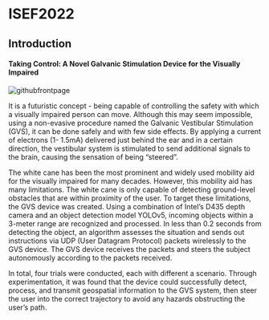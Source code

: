 # ISEF2022
## Introduction
#### Taking Control: A Novel Galvanic Stimulation Device for the Visually Impaired

![githubfrontpage](https://user-images.githubusercontent.com/100437179/155861056-5ba12a6d-2134-45d8-a48d-d37b86d40029.jpg)


It is a futuristic concept - being capable of controlling the safety with which a visually impaired person can move. Although this may seem impossible, using a non-evasive procedure named the Galvanic Vestibular Stimulation (GVS), it can be done safely and with few side effects. By applying a current of electrons (1- 1.5mA) delivered just behind the ear and in a certain direction, the vestibular system is stimulated to send additional signals to the brain, causing the sensation of being “steered”. 
  
  The white cane has been the most prominent and widely used mobility aid for the visually impaired for many decades. However, this mobility aid has many limitations. The white cane is only capable of detecting ground-level obstacles that are within proximity of the user. To target these limitations, the GVS device was created. Using a combination of Intel’s D435 depth camera and an object detection model YOLOv5, incoming objects within a 3-meter range are recognized and processed. In less than 0.2 seconds from detecting the object, an algorithm assesses the situation and sends out instructions via UDP (User Datagram Protocol) packets wirelessly to the GVS device. The GVS device receives the packets and steers the subject autonomously according to the packets received. 
  
  In total, four trials were conducted, each with different a scenario. Through experimentation, it was found that the device could successfully detect, process, and transmit geospatial information to the GVS system, then steer the user into the correct trajectory to avoid any hazards obstructing the user’s path. 
